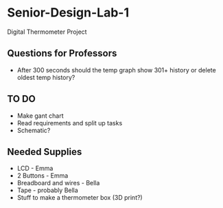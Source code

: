 # Senior-Design-Lab-1
Digital Thermometer Project

## Questions for Professors
* After 300 seconds should the temp graph show 301+ history or delete oldest temp history?

## TO DO
* Make gant chart
* Read requirements and split up tasks
* Schematic?

## Needed Supplies
* LCD - Emma
* 2 Buttons - Emma
* Breadboard and wires - Bella
* Tape - probably Bella
* Stuff to make a thermometer box (3D print?)

